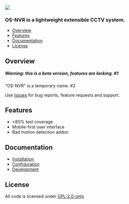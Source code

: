 <img src="https://gitlab.com/osnvr/os-nvr-assets/-/raw/master/screenshots/settings.png">


### OS-NVR is a lightweight extensible CCTV system.

- [Overview](#overview)
- [Features](#features)
- [Documentation](#documentation)
- [License](#license)

## Overview

##### Warning: this is a beta version, features are lacking. #1

"OS-NVR" is a temporary name. #2

Use [Issues]() for bug reports, feature requests and support.

## Features
- +80% test coverage
- Mobile-first user interface
- Bad motion detection addon

## Documentation
- [Installation](docs/1_Installation.md)
- [Configuration](docs/2_Configuration.md)
- [Development](docs/3_Development.md)
	
## License
All code is licensed under [GPL-2.0-only](LICENSE) 